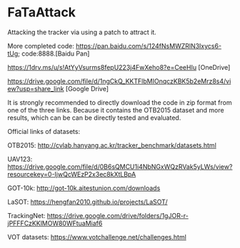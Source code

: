# FaTaAttack
Attacking the tracker via using a patch to attract it.

More completed code: https://pan.baidu.com/s/124fNsMWZRlN3Ixycs6-tUg; code:8888.[Baidu Pan]

https://1drv.ms/u/s!AtYyVsurms8fepU223j4FwXeho8?e=CeeHIu [OneDrive]

https://drive.google.com/file/d/1ngCkQ_KKTFlbMIOnqczKBK5b2eMrz8s4/view?usp=share_link [Google Drive]

It is strongly recommended to directly download the code in zip format from one of the three links. Because it contains the OTB2015 dataset and more results, which can be can be directly tested and evaluated.


Official links of datasets:

OTB2015: http://cvlab.hanyang.ac.kr/tracker_benchmark/datasets.html

UAV123: https://drive.google.com/file/d/0B6sQMCU1i4NbNGxWQzRVak5yLWs/view?resourcekey=0-IjwQcWEzP2x3ec8kXtLBpA

GOT-10k: http://got-10k.aitestunion.com/downloads

LaSOT: https://hengfan2010.github.io/projects/LaSOT/

TrackingNet: https://drive.google.com/drive/folders/1gJOR-r-jPFFFCzKKlMOW80WFtuaMiaf6

VOT datasets: https://www.votchallenge.net/challenges.html 
